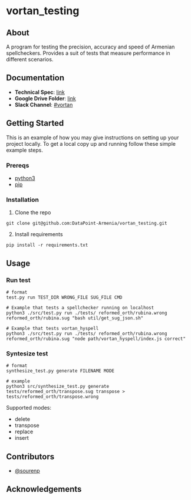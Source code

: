# vortan_testing

## About

A program for testing the precision, accuracy and speed of Armenian spellcheckers.
Provides a suit of tests that measure performance in different scenarios.

## Documentation

-   **Technical Spec**: [link](https://docs.google.com/document/d/174XceYg-MSX32kfEz-C4bQx8zk43uHebvGSBaEduQWM/edit)
-   **Google Drive Folder**: [link](https://drive.google.com/drive/folders/1f1feyB_po6hS7TFvdvPWZ3Q6dSEDjklQ)
-   **Slack Channel**: [#vortan](https://datapointarmenia.slack.com/archives/C01LE2ADLFJ)

## Getting Started

This is an example of how you may give instructions on setting up your project locally. To get a local copy up and running follow these simple example steps.

### Prereqs

-   [python3](https://www.python.org/downloads/)
-   [pip](https://pypi.org/project/pip/)

### Installation

1. Clone the repo

```
git clone git@github.com:DataPoint-Armenia/vortan_testing.git
```

2. Install requirements

```
pip install -r requirements.txt
```

## Usage

### Run test

```
# format
test.py run TEST_DIR WRONG_FILE SUG_FILE CMD

# Example that tests a spellchecker running on localhost
python3 ./src/test.py run ./tests/ reformed_orth/rubina.wrong reformed_orth/rubina.sug "bash util/get_sug_json.sh"

# Example that tests vortan_hyspell
python3 ./src/test.py run ./tests/ reformed_orth/rubina.wrong reformed_orth/rubina.sug "node path/vortan_hyspell/index.js correct"
```

### Syntesize test

```
# format
synthesize_test.py generate FILENAME MODE

# example
python3 src/synthesize_test.py generate tests/reformed_orth/transpose.sug transpose > tests/reformed_orth/transpose.wrong
```

Supported modes:

-   delete
-   transpose
-   replace
-   insert

## Contributors

-   [@sourenp](https://github.com/sourenp)

## Acknowledgements
